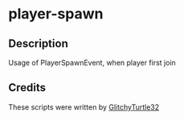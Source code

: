 # player-spawn

## Description

Usage of PlayerSpawnEvent, when player first join

## Credits

These scripts were written by [GlitchyTurtle32](https://github.com/GlitchyTurtle)
